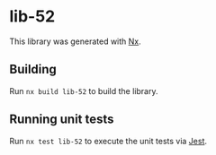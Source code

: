 # lib-52

This library was generated with [Nx](https://nx.dev).

## Building

Run `nx build lib-52` to build the library.

## Running unit tests

Run `nx test lib-52` to execute the unit tests via [Jest](https://jestjs.io).
